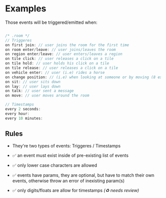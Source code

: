 # Examples

Those events will be triggered/emitted when:

```cs

/* .room */
// Triggeres
on first join: // user joins the room for the first time
on room enter/leave: // user joins/leaves the room
on region enter/leave: // user enters/leaves a region
on tile click: // user releases a click on a tile
on tile hold: // user holds his click on a tile
on tile release: // user releases a click on a tile
on vehicle enter: // user (i.e) rides a horse
on change position: // (i.e) when looking at someone or by moving (8 existing positions)
on sit: // user sits down
on lay: // user lays down
on talk: // user sent a message
on move: // user moves around the room

// Timestamps
every 2 seconds:
every hour:
every 10 minutes:
```

## Rules

- They're two types of events: Triggeres / Timestamps

- ✅ an event must exist inside of pre-existing list of events
- ✅ only lower case characters are allowed
- ✅ events have params, they are optional, but have to match their own events, otherwise throw an error of inexisting param(s)
- ✅ only digits/floats are allow for timestamps *(♻️ needs review)*
